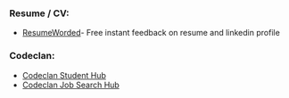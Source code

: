 ### Resume / CV:

- [ResumeWorded](https://resumeworded.com/)- Free instant feedback on resume and linkedin profile



### Codeclan:  
- [Codeclan Student Hub](https://codeclan.com/students/)
- [Codeclan Job Search Hub](https://jobs.codeclan.com/#)


